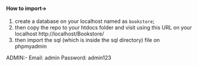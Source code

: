 #### How to import->

1. create a database on your localhost named as `bookstore`;
2. then copy the repo to your htdocs folder and visit using this URL on your localhost http://localhost/Bookstore/
3. then import the sql (which is inside the sql directory) file on phpmyadmin

ADMIN:-
Email: admin
Password: admin123
